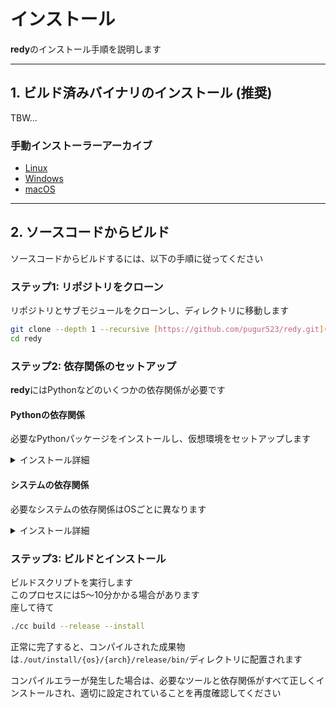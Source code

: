 # インストール

**redy**のインストール手順を説明します

---

## 1. ビルド済みバイナリのインストール (推奨)

TBW...

### 手動インストーラーアーカイブ

- [Linux](https://github.com/pugur523/redy/actions/runs/16851866442/artifacts/3726480006)
- [Windows](https://github.com/pugur523/redy/actions/runs/16851866442/artifacts/3726486384)
- [macOS](https://github.com/pugur523/redy/actions/runs/16851866442/artifacts/3726472420)

---

## 2. ソースコードからビルド

ソースコードからビルドするには、以下の手順に従ってください

### ステップ1: リポジトリをクローン

リポジトリとサブモジュールをクローンし、ディレクトリに移動します

```bash
git clone --depth 1 --recursive [https://github.com/pugur523/redy.git](https://github.com/pugur523/redy.git)
cd redy
```

### ステップ2: 依存関係のセットアップ

**redy**にはPythonなどのいくつかの依存関係が必要です

#### Pythonの依存関係

必要なPythonパッケージをインストールし、仮想環境をセットアップします

<details>
<summary>
インストール詳細
</summary>

  * [**Python >= 3.13**](https://www.python.org/downloads/)をインストールします
  * `uv`パッケージマネージャーをインストールします: `pip install uv`
  * 仮想環境を作成し、アクティベートします:
    ```bash
    uv venv
    source .venv/bin/activate
    ```
  * ビルドに必要なPythonパッケージをインストールします:
    ```bash
    uv sync
    ```

</details>

#### システムの依存関係

必要なシステムの依存関係はOSごとに異なります

<details>
<summary>
インストール詳細
</summary>

### Ubuntu

```bash
sudo apt-get update
sudo apt-get install -y wget curl ninja-build nasm nsis wine python3

# CMakeのインストール
CMAKE_VERSION="4.0.3"
cmake_url="[https://github.com/Kitware/CMake/releases/download/v$](https://github.com/Kitware/CMake/releases/download/v$){CMAKE_VERSION}/cmake-${CMAKE_VERSION}-linux-x86_64.sh"
wget -nv "${cmake_url}" -O cmake-installer.sh
chmod +x cmake-installer.sh
sudo ./cmake-installer.sh --skip-license --prefix=/usr/local
rm cmake-installer.sh

# LLVMのインストール
LLVM_VERSION="20"
wget -qOllvm.sh [https://apt.llvm.org/llvm.sh](https://apt.llvm.org/llvm.sh) && chmod +x llvm.sh && sudo ./llvm.sh $LLVM_VERSION all && rm ./llvm.sh

source ./src/build/scripts/install_llvm_mingw.sh
echo "export LLVM_MINGW_DIR=${LLVM_MINGW_DIR}" >> ~/.bashrc
echo "export LLVM_MINGW_DIR=${LLVM_MINGW_DIR}" >> ~/.zshrc
```

### Arch Linux

```bash
pacman -S --noconfirm \
        base-devel \
        git \
        wget \
        curl \
        gnupg \
        python \
        python-pip \
        ninja \
        nasm \
        yasm \
        pkgconf \
        openssl \
        llvm \
        clang \
        clang-tools-extra \
        lld \
        llvm-libs \
        cmake
yay -S --noconfirm libc++-with-libunwind
```

### Windows

1.  [**Chocolatey**](https://chocolatey.org/install#individual)をインストールします
2.  管理者権限のPowerShellターミナルで、次のコマンドを実行します
    ```powershell
    choco install -y nsis ninja nasm cmake llvm
    ```

### macOS

```bash
brew update
brew install ninja nasm cmake llvm@20 lld@20
echo 'export PATH="$(brew --prefix llvm@20)/bin:$PATH"' >> ~/.bash_profile
echo 'export PATH="$(brew --prefix lld@20)/bin:$PATH"' >> ~/.bash_profile
```

**確認**

すべての必要なツールが正しくインストールされ、コマンドラインからアクセスできることを確認するために、以下のコマンドを実行します

```bash
nasm --version
# 期待される出力: NASM version 2.16.03 compiled on May 13 2025

cmake --version
# 期待される出力: cmake version 4.0.3-dirty
# CMake suite maintained and supported by Kitware ([kitware.com/cmake](https://kitware.com/cmake)).

ninja --version
# 期待される出力: 1.12.1

clang --version
# 期待される出力: clang version 20.1.8
# Target: x86_64-pc-linux-gnu
# Thread model: posix
# InstalledDir: /usr/bin

# Linuxのみ
echo $LLVM_MINGW_DIR
# 期待される出力: /opt/llvm-mingw-20250709-ucrt-ubuntu-22.04-x86_64
```

</details>

### ステップ3: ビルドとインストール

ビルドスクリプトを実行します  
このプロセスには5〜10分かかる場合があります  
座して待て

```bash
./cc build --release --install
```

正常に完了すると、コンパイルされた成果物は`./out/install/{os}/{arch}/release/bin/`ディレクトリに配置されます

コンパイルエラーが発生した場合は、必要なツールと依存関係がすべて正しくインストールされ、適切に設定されていることを再度確認してください
